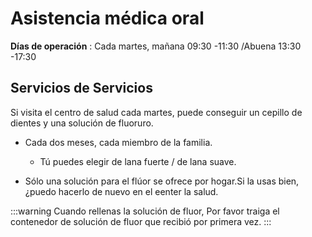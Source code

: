 # Asistencia médica oral

**Días de operación** : Cada martes, mañana 09:30 -11:30 /Abuena 13:30 -17:30

## Servicios de Servicios

Si visita el centro de salud cada martes, puede conseguir un cepillo de dientes y una solución de fluoruro.  

- Cada dos meses, cada miembro de la familia.

  - Tú puedes elegir de lana fuerte / de lana suave.
  
- Sólo una solución para el flúor se ofrece por hogar.Si la usas bien, ¿puedo hacerlo de nuevo en el eenter la salud.

:::warning Cuando rellenas la solución de fluor,
Por favor traiga el contenedor de solución de fluor que recibió por primera vez.
:::

